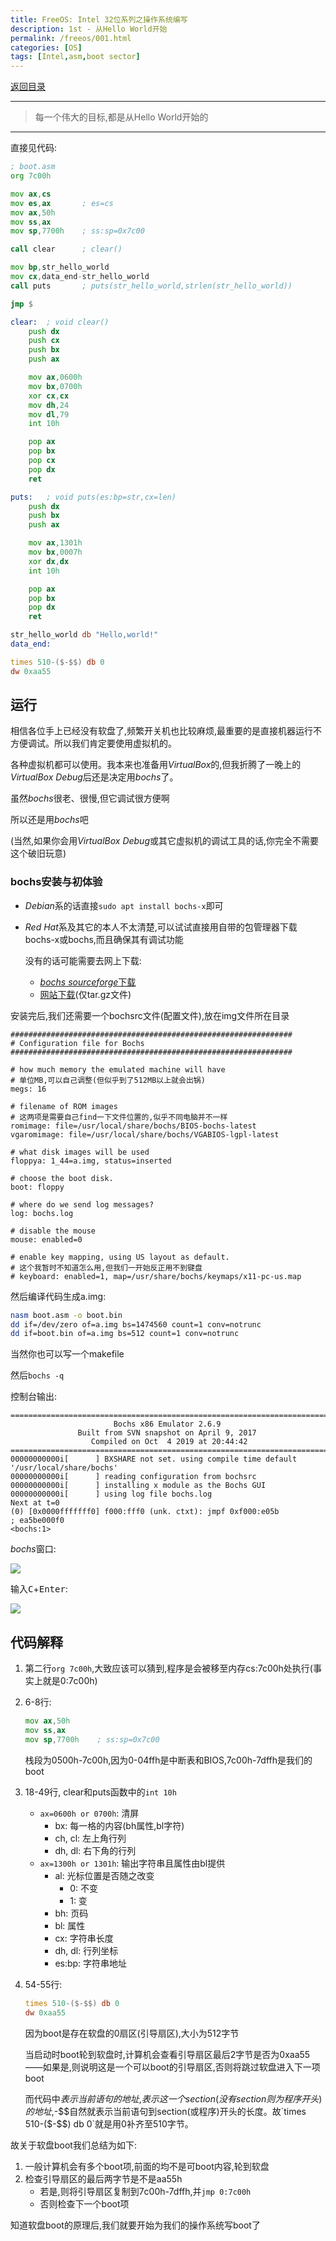 ```yaml
---
title: FreeOS: Intel 32位系列之操作系统编写
description: 1st - 从Hello World开始
permalink: /freeos/001.html
categories: [OS]
tags: [Intel,asm,boot sector]
---
```


[返回目录](./000.html)

---

> 每一个伟大的目标,都是从Hello World开始的

---

直接见代码:

```asm
; boot.asm
org 7c00h

mov ax,cs
mov es,ax		; es=cs
mov ax,50h
mov ss,ax
mov sp,7700h	; ss:sp=0x7c00

call clear		; clear()

mov bp,str_hello_world
mov cx,data_end-str_hello_world
call puts		; puts(str_hello_world,strlen(str_hello_world))

jmp $

clear:	; void clear()
	push dx
	push cx
	push bx
	push ax

	mov ax,0600h
	mov bx,0700h
	xor cx,cx
	mov dh,24
	mov dl,79
	int 10h

	pop ax
	pop bx
	pop cx
	pop dx
	ret

puts:	; void puts(es:bp=str,cx=len)
	push dx
	push bx
	push ax

	mov ax,1301h
	mov bx,0007h
	xor dx,dx
	int 10h

	pop ax
	pop bx
	pop dx
	ret

str_hello_world db "Hello,world!"
data_end:

times 510-($-$$) db 0
dw 0xaa55
```

## 运行

相信各位手上已经没有软盘了,频繁开关机也比较麻烦,最重要的是直接机器运行不方便调试。所以我们肯定要使用虚拟机的。

各种虚拟机都可以使用。我本来也准备用*VirtualBox*的,但我折腾了一晚上的*VirtualBox Debug*后还是决定用*bochs*了。

虽然*bochs*很老、很慢,但它调试很方便啊

所以还是用*bochs*吧

(当然,如果你会用*VirtualBox Debug*或其它虚拟机的调试工具的话,你完全不需要这个破旧玩意)

### bochs安装与初体验

- *Debian*系的话直接`sudo apt install bochs-x`即可
- *Red Hat*系及其它的本人不太清楚,可以试试直接用自带的包管理器下载bochs-x或bochs,而且确保其有调试功能

	没有的话可能需要去网上下载:

	- [*bochs* *sourceforge*下载](https://sourceforge.net/projects/bochs/files/bochs/2.6.9/)
	- [网站下载](/download/bochs.tar.gz)(仅tar.gz文件)

安装完后,我们还需要一个bochsrc文件(配置文件),放在img文件所在目录

```
###############################################################
# Configuration file for Bochs
###############################################################

# how much memory the emulated machine will have
# 单位MB,可以自己调整(但似乎到了512MB以上就会出锅)
megs: 16

# filename of ROM images
# 这两项是需要自己find一下文件位置的,似乎不同电脑并不一样
romimage: file=/usr/local/share/bochs/BIOS-bochs-latest
vgaromimage: file=/usr/local/share/bochs/VGABIOS-lgpl-latest

# what disk images will be used
floppya: 1_44=a.img, status=inserted

# choose the boot disk.
boot: floppy

# where do we send log messages?
log: bochs.log

# disable the mouse
mouse: enabled=0

# enable key mapping, using US layout as default.
# 这个我暂时不知道怎么用,但我们一开始反正用不到键盘
# keyboard: enabled=1, map=/usr/share/bochs/keymaps/x11-pc-us.map
```

然后编译代码生成a.img:

```bash
nasm boot.asm -o boot.bin
dd if=/dev/zero of=a.img bs=1474560 count=1 conv=notrunc
dd if=boot.bin of=a.img bs=512 count=1 conv=notrunc
```

当然你也可以写一个makefile

然后`bochs -q`

控制台输出:

```
========================================================================
                       Bochs x86 Emulator 2.6.9
               Built from SVN snapshot on April 9, 2017
                  Compiled on Oct  4 2019 at 20:44:42
========================================================================
00000000000i[      ] BXSHARE not set. using compile time default '/usr/local/share/bochs'
00000000000i[      ] reading configuration from bochsrc
00000000000i[      ] installing x module as the Bochs GUI
00000000000i[      ] using log file bochs.log
Next at t=0
(0) [0x0000fffffff0] f000:fff0 (unk. ctxt): jmpf 0xf000:e05b          ; ea5be000f0
<bochs:1> 
```

*bochs*窗口:

![](/pic/freeos/001-001.jpg)

输入<kbd>C</kbd>+<kbd>Enter</kbd>:

![](/pic/freeos/001-002.jpg)

## 代码解释

1. 第二行`org 7c00h`,大致应该可以猜到,程序是会被移至内存cs:7c00h处执行(事实上就是0:7c00h)
2. 6-8行:
	```asm
	mov ax,50h
	mov ss,ax
	mov sp,7700h	; ss:sp=0x7c00
	```

	栈段为0500h-7c00h,因为0-04ffh是中断表和BIOS,7c00h-7dffh是我们的boot
3. 18-49行, clear和puts函数中的`int 10h`
	- `ax=0600h or 0700h`: 清屏
		- bx: 每一格的内容(bh属性,bl字符)
		- ch, cl: 左上角行列
		- dh, dl: 右下角的行列
	- `ax=1300h or 1301h`: 输出字符串且属性由bl提供
		- al: 光标位置是否随之改变
			- 0: 不变
			- 1: 变
		- bh: 页码
		- bl: 属性
		- cx: 字符串长度
		- dh, dl: 行列坐标
		- es:bp: 字符串地址
4. 54-55行:
	```asm
	times 510-($-$$) db 0
	dw 0xaa55
	```

	因为boot是存在软盘的0扇区(引导扇区),大小为512字节

	当启动时boot轮到软盘时,计算机会查看引导扇区最后2字节是否为0xaa55——如果是,则说明这是一个可以boot的引导扇区,否则将跳过软盘进入下一项boot

	而代码中$表示当前语句的地址,$$表示这一个section(没有section则为程序开头)的地址,$-$$自然就表示当前语句到section(或程序)开头的长度。故`times 510-($-$$) db 0`就是用0补齐至510字节。

故关于软盘boot我们总结为如下:

1. 一般计算机会有多个boot项,前面的均不是可boot内容,轮到软盘
2. 检查引导扇区的最后两字节是不是aa55h
	- 若是,则将引导扇区复制到7c00h-7dffh,并`jmp 0:7c00h`
	- 否则检查下一个boot项

知道软盘boot的原理后,我们就要开始为我们的操作系统写boot了